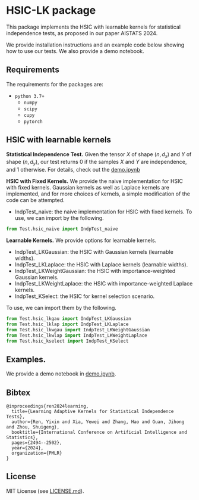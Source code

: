 # HSIC-LK package
This package implements the HSIC with learnable kernels for statistical independence tests, as proposed in our paper AISTATS 2024. 

We provide installation instructions and an example code below showing how to use our tests. We also provide a demo notebook.

## Requirements

The requirements for the packages are:
- `python 3.7+`
  - `numpy`
  - `scipy`
  - `cupy`
  - `pytorch`

## HSIC with learnable kernels

**Statistical Independence Test.** Given the tensor $X$ of shape $(n, d_x)$ and $Y$ of shape $(n, d_y)$, our test returns $0$ if the samples $X$ and $Y$ are independence, and $1$ otherwise.
For details, check out the [demo.ipynb](./demo.ipynb)

**HSIC with Fixed Kernels.** We provide the naive implementation for HSIC with fixed kernels. Gaussian kernels as well as Laplace kernels are implemented, and for more choices of kernels, a simple modification of the code can be attempted. 

- IndpTest_naive: the naive implementation for HSIC with fixed kernels.
To use, we can import by the following.
```python
from Test.hsic_naive import IndpTest_naive
```

**Learnable Kernels.** We provide options for learnable kernels. 

- IndpTest_LKGaussian: the HSIC with Gaussian kernels (learnable widths).
- IndpTest_LKLaplace: the HSIC with Laplace kernels (learnable widths).
- IndpTest_LKWeightGaussian: the HSIC with importance-weighted Gaussian kernels.
- IndpTest_LKWeightLaplace: the HSIC with importance-weighted Laplace kernels.
- IndpTest_KSelect: the HSIC for kernel selection scenario.

To use, we can import them by the following.
```python
from Test.hsic_lkgau import IndpTest_LKGaussian
from Test.hsic_lklap import IndpTest_LKLaplace
from Test.hsic_lkwgau import IndpTest_LKWeightGaussian
from Test.hsic_lkwlap import IndpTest_LKWeightLaplace
from Test.hsic_kselect import IndpTest_KSelect
```

## Examples.

We provide a demo notebook in [demo.ipynb](./demo.ipynb).

## Bibtex

```
@inproceedings{ren2024learning,
  title={Learning Adaptive Kernels for Statistical Independence Tests},
  author={Ren, Yixin and Xia, Yewei and Zhang, Hao and Guan, Jihong and Zhou, Shuigeng},
  booktitle={International Conference on Artificial Intelligence and Statistics},
  pages={2494--2502},
  year={2024},
  organization={PMLR}
}
```

## License

MIT License (see [LICENSE.md](https://github.com/renyixin666/HSIC-LK/blob/main/LICENSE)).

